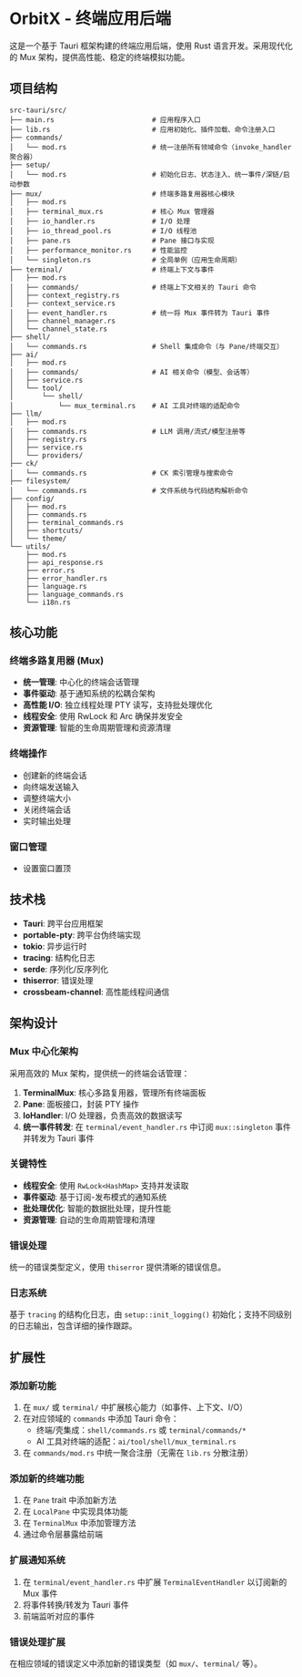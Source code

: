 # OrbitX - 终端应用后端

这是一个基于 Tauri 框架构建的终端应用后端，使用 Rust 语言开发。采用现代化的 Mux 架构，提供高性能、稳定的终端模拟功能。

## 项目结构

```text
src-tauri/src/
├── main.rs                        # 应用程序入口
├── lib.rs                         # 应用初始化、插件加载、命令注册入口
├── commands/
│   └── mod.rs                     # 统一注册所有领域命令（invoke_handler 聚合器）
├── setup/
│   └── mod.rs                     # 初始化日志、状态注入、统一事件/深链/启动参数
├── mux/                           # 终端多路复用器核心模块
│   ├── mod.rs
│   ├── terminal_mux.rs            # 核心 Mux 管理器
│   ├── io_handler.rs              # I/O 处理
│   ├── io_thread_pool.rs          # I/O 线程池
│   ├── pane.rs                    # Pane 接口与实现
│   ├── performance_monitor.rs     # 性能监控
│   └── singleton.rs               # 全局单例（应用生命周期）
├── terminal/                      # 终端上下文与事件
│   ├── mod.rs
│   ├── commands/                  # 终端上下文相关的 Tauri 命令
│   ├── context_registry.rs
│   ├── context_service.rs
│   ├── event_handler.rs           # 统一将 Mux 事件转为 Tauri 事件
│   ├── channel_manager.rs
│   └── channel_state.rs
├── shell/
│   └── commands.rs                # Shell 集成命令（与 Pane/终端交互）
├── ai/
│   ├── mod.rs
│   ├── commands/                  # AI 相关命令（模型、会话等）
│   ├── service.rs
│   └── tool/
│       └── shell/
│           └── mux_terminal.rs    # AI 工具对终端的适配命令
├── llm/
│   ├── mod.rs
│   ├── commands.rs                # LLM 调用/流式/模型注册等
│   ├── registry.rs
│   ├── service.rs
│   └── providers/
├── ck/
│   └── commands.rs                # CK 索引管理与搜索命令
├── filesystem/
│   └── commands.rs                # 文件系统与代码结构解析命令
├── config/
│   ├── mod.rs
│   ├── commands.rs
│   ├── terminal_commands.rs
│   ├── shortcuts/
│   └── theme/
└── utils/
    ├── mod.rs
    ├── api_response.rs
    ├── error.rs
    ├── error_handler.rs
    ├── language.rs
    ├── language_commands.rs
    └── i18n.rs
```

## 核心功能

### 终端多路复用器 (Mux)

- **统一管理**: 中心化的终端会话管理
- **事件驱动**: 基于通知系统的松耦合架构
- **高性能 I/O**: 独立线程处理 PTY 读写，支持批处理优化
- **线程安全**: 使用 RwLock 和 Arc 确保并发安全
- **资源管理**: 智能的生命周期管理和资源清理

### 终端操作

- 创建新的终端会话
- 向终端发送输入
- 调整终端大小
- 关闭终端会话
- 实时输出处理

### 窗口管理

- 设置窗口置顶

## 技术栈

- **Tauri**: 跨平台应用框架
- **portable-pty**: 跨平台伪终端实现
- **tokio**: 异步运行时
- **tracing**: 结构化日志
- **serde**: 序列化/反序列化
- **thiserror**: 错误处理
- **crossbeam-channel**: 高性能线程间通信

## 架构设计

### Mux 中心化架构

采用高效的 Mux 架构，提供统一的终端会话管理：

1. **TerminalMux**: 核心多路复用器，管理所有终端面板
2. **Pane**: 面板接口，封装 PTY 操作
3. **IoHandler**: I/O 处理器，负责高效的数据读写
4. **统一事件转发**: 在 `terminal/event_handler.rs` 中订阅 `mux::singleton` 事件并转发为 Tauri 事件

### 关键特性

- **线程安全**: 使用 `RwLock<HashMap>` 支持并发读取
- **事件驱动**: 基于订阅-发布模式的通知系统
- **批处理优化**: 智能的数据批处理，提升性能
- **资源管理**: 自动的生命周期管理和清理

### 错误处理

统一的错误类型定义，使用 `thiserror` 提供清晰的错误信息。

### 日志系统

基于 `tracing` 的结构化日志，由 `setup::init_logging()` 初始化；支持不同级别的日志输出，包含详细的操作跟踪。

## 扩展性

### 添加新功能

1. 在 `mux/` 或 `terminal/` 中扩展核心能力（如事件、上下文、I/O）
2. 在对应领域的 `commands` 中添加 Tauri 命令：
   - 终端/壳集成：`shell/commands.rs` 或 `terminal/commands/*`
   - AI 工具对终端的适配：`ai/tool/shell/mux_terminal.rs`
3. 在 `commands/mod.rs` 中统一聚合注册（无需在 `lib.rs` 分散注册）

### 添加新的终端功能

1. 在 `Pane` trait 中添加新方法
2. 在 `LocalPane` 中实现具体功能
3. 在 `TerminalMux` 中添加管理方法
4. 通过命令层暴露给前端

### 扩展通知系统

1. 在 `terminal/event_handler.rs` 中扩展 `TerminalEventHandler` 以订阅新的 Mux 事件
2. 将事件转换/转发为 Tauri 事件
3. 前端监听对应的事件

### 错误处理扩展

在相应领域的错误定义中添加新的错误类型（如 `mux/`、`terminal/` 等）。
